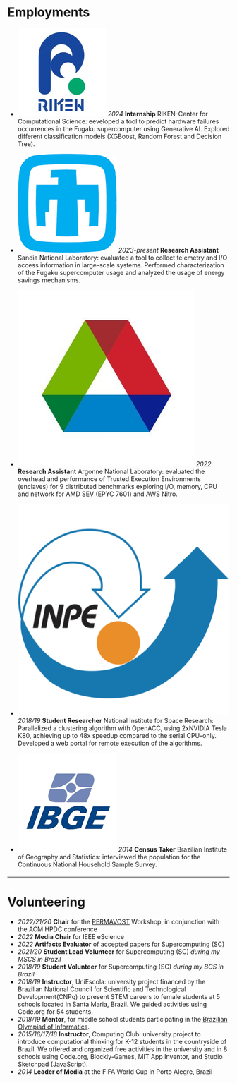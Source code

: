 # Employments

- <img class="experience-picture" src="./img/riken_logo.jpeg"> *2024* **Internship** RIKEN-Center for Computational Science:
eeveloped a tool to predict hardware failures occurrences in the Fugaku supercomputer using Generative AI. Explored different classification models (XGBoost, Random Forest and Decision Tree).

- <img class="experience-picture" src="./img/snl.png"> *2023-present* **Research Assistant** Sandia National Laboratory: evaluated a tool to collect telemetry and I/O access information in large-scale systems. Performed characterization of the Fugaku supercomputer usage and analyzed the usage of energy savings mechanisms.

- <img class="experience-picture" src="./img/anl.jpg"> *2022* **Research Assistant** Argonne National Laboratory: evaluated the overhead and performance of Trusted Execution Environments (enclaves) for 9 distributed benchmarks exploring I/O, memory, CPU and network for AMD SEV (EPYC 7601) and AWS Nitro.

- <img class="experience-picture" src="./img/inpe.png"> *2018/19* **Student Researcher** National Institute for Space Research: Parallelized a clustering algorithm with OpenACC, using 2xNVIDIA Tesla K80, achieving up to 48x speedup compared to the serial CPU-only. Developed a web portal for remote execution of the algorithms.

- <img class="experience-picture" src="./img/ibge.png"> *2014* **Census Taker** Brazilian Institute of Geography and Statistics: interviewed the population for the Continuous National Household Sample Survey. 

<div style="margin-top: 20px;"></div>

----

# Volunteering

- *2022/21/20* **Chair** for the [PERMAVOST](https://permavost.github.io/2021.html) Workshop, in conjunction with the ACM HPDC conference
- *2022*       **Media Chair** for IEEE eScience 
- *2022*       **Artifacts Evaluator** of accepted papers for Supercomputing (SC)
- *2021/20*    **Student Lead Volunteer** for Supercomputing (SC) *during my MSCS in Brazil*
- *2018/19*    **Student Volunteer** for Supercomputing (SC) *during my BCS in Brazil*
- *2018/19*    **Instructor**, UniEscola: university project financed by the Brazilian National Council for Scientific and Technological Development(CNPq) to present STEM careers to female students at 5 schools located in Santa Maria, Brazil. We guided activities using Code.org for 54 students. 
- *2018/19*    **Mentor**, for middle school students participating in the [Brazilian Olympiad of Informatics](https://olimpiada.ic.unicamp.br).
- *2015/16/17/18* **Instructor**, Computing Club: university project to introduce computational thinking for K-12 students in the countryside of Brazil. We offered and organized free activities in the university and in 8 schools using Code.org, Blockly-Games, MIT App Inventor, and Studio Sketchpad (JavaScript).
- *2014* **Leader of Media** at the FIFA World Cup in Porto Alegre, Brazil 

